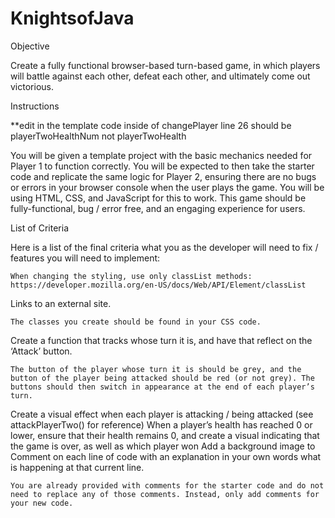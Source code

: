 ﻿# KnightsofJava

Objective

Create a fully functional browser-based turn-based game, in which players will battle against each other, defeat each other, and ultimately come out victorious.

 
Instructions

**edit in the template code inside of changePlayer line 26 should be playerTwoHealthNum not playerTwoHealth

You will be given a template project with the basic mechanics needed for Player 1 to function correctly. You will be expected to then take the starter code and replicate the same logic for Player 2, ensuring there are no bugs or errors in your browser console when the user plays the game. You will be using HTML, CSS, and JavaScript for this to work. This game should be fully-functional, bug / error free, and an engaging experience for users.

 
List of Criteria

Here is a list of the final criteria what you as the developer will need to fix / features you will need to implement:

    When changing the styling, use only classList methods: https://developer.mozilla.org/en-US/docs/Web/API/Element/classList 

Links to an external site.

    The classes you create should be found in your CSS code.

Create a function that tracks whose turn it is, and have that reflect on the ‘Attack’ button. 

    The button of the player whose turn it is should be grey, and the button of the player being attacked should be red (or not grey). The buttons should then switch in appearance at the end of each player’s turn.

Create a visual effect when each player is attacking / being attacked (see attackPlayerTwo() for reference)
When a player’s health has reached 0 or lower, ensure that their health remains 0, and create a visual indicating that the game is over, as well as which player won
Add a background image to <body>
Comment on each line of code with an explanation in your own words what is happening at that current line.

    You are already provided with comments for the starter code and do not need to replace any of those comments. Instead, only add comments for your new code.
